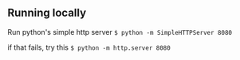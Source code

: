 ## Running locally

Run python's simple http server
`$ python -m SimpleHTTPServer 8080`

if that fails, try this
`$ python -m http.server 8080`